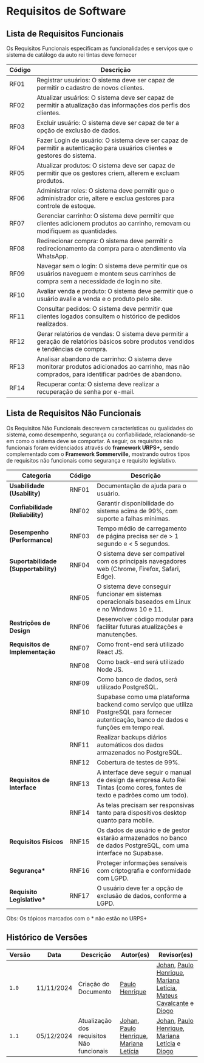 # **Requisitos de Software**

## Lista de Requisitos Funcionais

Os Requisitos Funcionais especificam as funcionalidades e serviços que o sistema de catálogo da auto rei tintas deve fornecer
  

| Código | Descrição |
| ---| --- |
| RF01 | Registrar usuários: O sistema deve ser capaz de permitir o cadastro de novos clientes. |
| RF02 | Atualizar usuários: O sistema deve ser capaz de permitir a atualização das informações dos perfis dos clientes. |
| RF03 | Excluir usuário: O sistema deve ser capaz de ter a opção de exclusão de dados. |
| RF04 | Fazer Login de usuário: O sistema deve ser capaz de permitir a autenticação para usuários clientes e gestores do sistema. |
| RF05 | Atualizar produtos: O sistema deve ser capaz de permitir que os gestores criem, alterem e excluam produtos. |
| RF06 | Administrar roles: O sistema deve permitir que o administrador crie, altere e exclua gestores para controle de estoque. |
| RF07 | Gerenciar carrinho: O sistema deve permitir que clientes adicionem produtos ao carrinho, removam ou modifiquem as quantidades. |
| RF08 | Redirecionar compra: O sistema deve permitir o redirecionamento da compra para o atendimento via WhatsApp. |
| RF09 | Navegar sem o login: O sistema deve permitir que os usuários naveguem e montem seus carrinhos de compra sem a necessidade de login no site. |
| RF10 | Avaliar venda e produto: O sistema deve permitir que o usuário avalie a venda e o produto pelo site. |
| RF11 | Consultar pedidos: O sistema deve permitir que clientes logados consultem o histórico de pedidos realizados. |
| RF12 | Gerar relatórios de vendas: O sistema deve permitir a geração de relatórios básicos sobre produtos vendidos e tendências de compra. |
| RF13 | Analisar abandono de carrinho: O sistema deve monitorar produtos adicionados ao carrinho, mas não comprados, para identificar padrões de abandono. |
| RF14 | Recuperar conta: O sistema deve realizar a recuperação de senha por e-mail. |

  

## Lista de Requisitos Não Funcionais

Os Requisitos Não Funcionais descrevem características ou qualidades do sistema, como desempenho, segurança ou confiabilidade, relacionando-se em como o sistema deve se comportar. A seguir, os requisitos não funcionais foram evidenciados através do **framework URPS+,** sendo complementado com o **Framework Sommerville,** mostrando outros tipos de requisitos não funcionais como segurança e requisito legislativo.

  

| Categoria | Código | Descrição |
| ---| ---| --- |
| **Usabilidade (Usability)** | RNF01 | Documentação de ajuda para o usuário. |
| **Confiabilidade (Reliability)** | RNF02 | Garantir disponibilidade do sistema acima de 99%, com suporte a falhas mínimas. |
| **Desempenho (Performance)** | RNF03 | Tempo médio de carregamento de página precisa ser de > 1 segundo e < 5 segundos. |
| **Suportabilidade (Supportability)** | RNF04 | O sistema deve ser compatível com os principais navegadores web (Chrome, Firefox, Safari, Edge). |
|  | RNF05 | O sistema deve conseguir funcionar em sistemas operacionais baseados em Linux e no Windows 10 e 11. |
| **Restrições de Design** | RNF06 | Desenvolver código modular para facilitar futuras atualizações e manutenções. |
| **Requisitos de Implementação** | RNF07 | Como front-end será utilizado React JS. |
|  | RNF08 | Como back-end será utilizado Node JS. |
|  | RNF09 | Como banco de dados, será utilizado PostgreSQL. |
|  | RNF10 | Supabase como uma plataforma backend como serviço que utiliza PostgreSQL para fornecer autenticação, banco de dados e funções em tempo real. |
|  | RNF11 | Realizar backups diários automáticos dos dados armazenados no PostgreSQL. |
|  | RNF12 | Cobertura de testes de 99%. |
| **Requisitos de Interface** | RNF13 | A interface deve seguir o manual de design da empresa Auto Rei Tintas (como cores, fontes de texto e padrões como um todo). |
|  | RNF14 | As telas precisam ser responsivas tanto para dispositivos desktop quanto para mobile. |
| **Requisitos Físicos** | RNF15 | Os dados de usuário e de gestor estarão armazenados no banco de dados PostgreSQL, com uma interface no Supabase. |
| **Segurança\*** | RNF16 | Proteger informações sensíveis com criptografia e conformidade com LGPD. |
| **Requisito Legislativo\*** | RNF17 | O usuário deve ter a opção de exclusão de dados, conforme a LGPD. |

  

Obs: Os tópicos marcados com o \* não estão no URPS+

  

## Histórico de Versões

| Versão | Data | Descrição | Autor(es) | Revisor(es) |
| ---| ---| ---| ---| --- |
| `1.0` | 11/11/2024 | Criação do Documento | [Paulo Henrique](https://github.com/Nanashii76) | [Johan](https://github.com/johan-rocha), [Paulo Henrique](https://github.com/Nanashii76), [Mariana Letícia](https://github.com/Marianannn), [Mateus Cavalcante](https://github.com/mateuscavati) e [Diogo](https://github.com/Diogo-Barboza) |
| `1.1` | 05/12/2024 | Atualização dos requisitos Não funcionais | [Johan](https://github.com/johan-rocha), [Paulo Henrique](https://github.com/Nanashii76), [Mariana Letícia](https://github.com/Marianannn) | [Johan](https://github.com/johan-rocha), [Paulo Henrique](https://github.com/Nanashii76), [Mariana Letícia](https://github.com/Marianannn) e [Diogo](https://github.com/Diogo-Barboza) |

